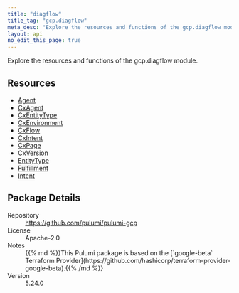 ```yaml
---
title: "diagflow"
title_tag: "gcp.diagflow"
meta_desc: "Explore the resources and functions of the gcp.diagflow module."
layout: api
no_edit_this_page: true
---
```


<!-- WARNING: this file was generated by Pulumi Docs Generator. -->
<!-- Do not edit by hand unless you're certain you know what you are doing! -->

Explore the resources and functions of the gcp.diagflow module.

<h2 id="resources">Resources</h2>
<ul class="api">
    <li><a href="agent" title="Agent"><span class="symbol resource"></span>Agent</a></li>
    <li><a href="cxagent" title="CxAgent"><span class="symbol resource"></span>CxAgent</a></li>
    <li><a href="cxentitytype" title="CxEntityType"><span class="symbol resource"></span>CxEntityType</a></li>
    <li><a href="cxenvironment" title="CxEnvironment"><span class="symbol resource"></span>CxEnvironment</a></li>
    <li><a href="cxflow" title="CxFlow"><span class="symbol resource"></span>CxFlow</a></li>
    <li><a href="cxintent" title="CxIntent"><span class="symbol resource"></span>CxIntent</a></li>
    <li><a href="cxpage" title="CxPage"><span class="symbol resource"></span>CxPage</a></li>
    <li><a href="cxversion" title="CxVersion"><span class="symbol resource"></span>CxVersion</a></li>
    <li><a href="entitytype" title="EntityType"><span class="symbol resource"></span>EntityType</a></li>
    <li><a href="fulfillment" title="Fulfillment"><span class="symbol resource"></span>Fulfillment</a></li>
    <li><a href="intent" title="Intent"><span class="symbol resource"></span>Intent</a></li>
</ul>

<h2 id="package-details">Package Details</h2>
<dl class="package-details">
	<dt>Repository</dt>
	<dd><a href="https://github.com/pulumi/pulumi-gcp">https://github.com/pulumi/pulumi-gcp</a></dd>
	<dt>License</dt>
	<dd>Apache-2.0</dd>
	<dt>Notes</dt>
	<dd>{{% md %}}This Pulumi package is based on the [`google-beta` Terraform Provider](https://github.com/hashicorp/terraform-provider-google-beta).{{% /md %}}</dd>
	<dt>Version</dt>
	<dd>5.24.0</dd>
</dl>

